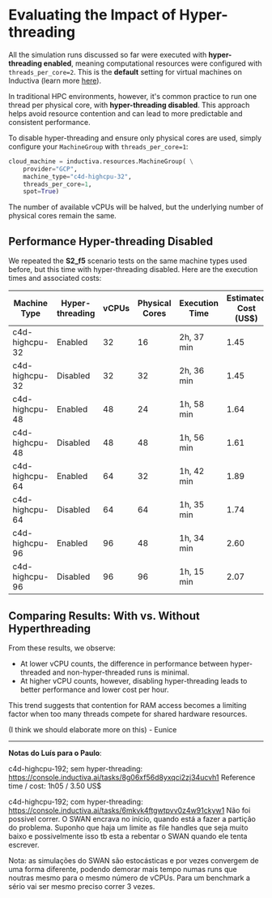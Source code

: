 # Evaluating the Impact of Hyper-threading
All the simulation runs discussed so far were executed with **hyper-threading enabled**, meaning computational resources were configured with `threads_per_core=2`. This is the **default** setting for virtual machines on Inductiva (learn more [here](https://inductiva.ai/guides/how-it-works/machines/hyperthreading)). 


In traditional HPC environments, however, it's common practice to run one thread per physical core, with **hyper-threading disabled**. This approach helps avoid resource contention and can lead to more predictable and consistent performance.

To disable hyper-threading and ensure only physical cores are used, simply configure your `MachineGroup` with `threads_per_core=1`:

```python
cloud_machine = inductiva.resources.MachineGroup( \
    provider="GCP",
    machine_type="c4d-highcpu-32",
    threads_per_core=1,
    spot=True)
```

The number of available vCPUs will be halved, but the underlying number of physical cores remain the same. 

## Performance Hyper-threading Disabled
We repeated the **S2_f5** scenario tests on the same machine types used before, but this time with hyper-threading disabled. Here are the execution times and associated costs:

| Machine Type      | Hyper-threading | vCPUs | Physical Cores | Execution Time | Estimated Cost (US$) |
|-------------------|------------------|--------|------------------|----------------|----------------------|
| c4d-highcpu-32    | Enabled          | 32     | 16               | 2h, 37 min       | 1.45                 |
| c4d-highcpu-32    | Disabled         | 32     | 32               | 2h, 36 min       | 1.45                 |
| c4d-highcpu-48    | Enabled          | 48     | 24               | 1h, 58 min       | 1.64                 |
| c4d-highcpu-48    | Disabled         | 48     | 48               | 1h, 56 min       | 1.61                 |
| c4d-highcpu-64    | Enabled          | 64     | 32               | 1h, 42 min       | 1.89                 |
| c4d-highcpu-64    | Disabled         | 64     | 64               | 1h, 35 min       | 1.74                 |
| c4d-highcpu-96    | Enabled          | 96     | 48               | 1h, 34 min       | 2.60                 |
| c4d-highcpu-96    | Disabled         | 96     | 96               | 1h, 15 min       | 2.07                 |

## Comparing Results: With vs. Without Hyperthreading
From these results, we observe:
- At lower vCPU counts, the difference in performance between hyper-threaded and non-hyper-threaded runs is minimal.
- At higher vCPU counts, however, disabling hyper-threading leads to better performance and lower cost per hour.

This trend suggests that contention for RAM access becomes a limiting factor when too many threads compete for shared hardware resources. 

(I think we should elaborate more on this) - Eunice



---
**Notas do Luís para o Paulo**:

c4d-highcpu-192; sem hyper-threading:
https://console.inductiva.ai/tasks/8g06xf56d8yxqci2zj34ucvh1
Reference time / cost:  1h05 /  3.50 US$

c4d-highcpu-192; com hyper-threading:
https://console.inductiva.ai/tasks/6mkvk4ftgwtpvv0z4w91ckyw1
Não foi possivel correr. O SWAN encrava no início, quando está a fazer a partição do problema.
Suponho que haja um limite as file handles que seja muito baixo e possivelmente isso tb esta a rebentar 
o SWAN quando ele tenta escrever.

Nota: as simulações do SWAN são estocásticas e por vezes convergem de uma forma
diferente, podendo demorar mais tempo numas runs que noutras mesmo para o mesmo
número de vCPUs. Para um benchmark a sério vai ser mesmo preciso correr 3 vezes.